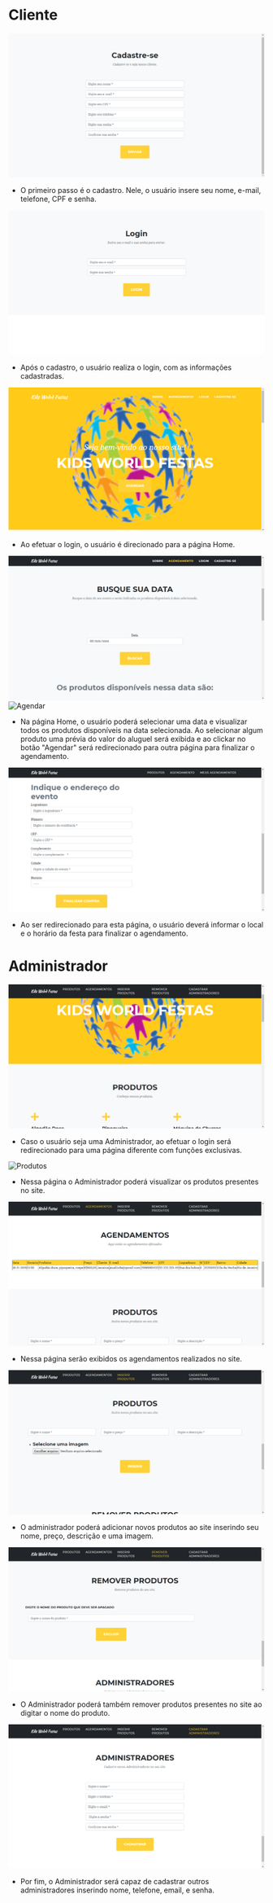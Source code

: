 # Cliente

![Cadastro](https://github.com/cp2-dc-info-projeto-final/kids-world-festas/blob/master/documentacao/telas/cadastro.png "Cadastro")

- O primeiro passo é o cadastro. Nele, o usuário insere seu nome, e-mail, telefone, CPF e senha. 

![Login](https://github.com/cp2-dc-info-projeto-final/kids-world-festas/blob/master/documentacao/telas/login.png "Login")

- Após o cadastro, o usuário realiza o login, com as informações cadastradas.

![Home](https://github.com/cp2-dc-info-projeto-final/kids-world-festas/blob/master/documentacao/telas/home.png "Home")

- Ao efetuar o login, o usuário é direcionado para a página Home. 

![Agendar](https://github.com/cp2-dc-info-projeto-final/kids-world-festas/blob/master/documentacao/telas/busca1.png "Agendar")
![Agendar](https://github.com/cp2-dc-info-projeto-final/kids-world-festas/blob/master/documentacao/telas/busca2.png"Agendar")

- Na página Home, o usuário poderá selecionar uma data e visualizar todos os produtos disponíveis na data selecionada. Ao selecionar algum produto uma prévia do valor do aluguel será exibida e ao clickar no botão "Agendar" será redirecionado para outra página para finalizar o agendamento.

![Finalizar Agendamento](https://github.com/cp2-dc-info-projeto-final/kids-world-festas/blob/master/documentacao/telas/endereco.png "Finalizar Afendamento")

- Ao ser redirecionado para esta página, o usuário deverá informar o local e o horário da festa para finalizar o agendamento.


# Administrador

![Home Administrador](https://github.com/cp2-dc-info-projeto-final/kids-world-festas/blob/master/documentacao/telas/homeADM.png "Home Administrador")
- Caso o usuário seja uma Administrador, ao efetuar o login será redirecionado para uma página diferente com funções exclusivas.

![Produtos](https://github.com/cp2-dc-info-projeto-final/kids-world-festas/blob/master/documentacao/telas/Produtos.png"Produtos")
- Nessa página o Administrador poderá visualizar os produtos presentes no site.

![Agendamentos](https://github.com/cp2-dc-info-projeto-final/kids-world-festas/blob/master/documentacao/telas/agendamentos.png "Agendamentos")
- Nessa página serão exibidos os agendamentos realizados no site.

![Inserir Produtos](https://github.com/cp2-dc-info-projeto-final/kids-world-festas/blob/master/documentacao/telas/inserirProduto.png "Inserir Produtos")
- O administrador poderá adicionar novos produtos ao site inserindo seu nome, preço, descrição e uma imagem.

![Remover Produtos](https://github.com/cp2-dc-info-projeto-final/kids-world-festas/blob/master/documentacao/telas/removerProduto.png "Remover Produtos")
- O Administrador poderá também remover produtos presentes no site ao digitar o nome do produto.

![Cadastrar Administradores](https://github.com/cp2-dc-info-projeto-final/kids-world-festas/blob/master/documentacao/telas/cadastroADM.png "Cadastrar Administradores")
- Por fim, o Administrador será capaz de cadastrar outros administradores inserindo nome, telefone, email, e senha.

